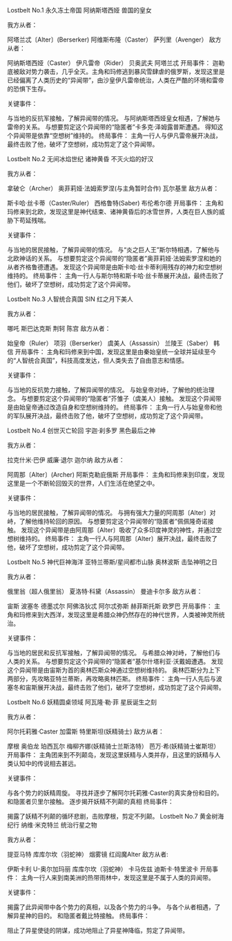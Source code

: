 Lostbelt No.1 永久冻土帝国 阿纳斯塔西娅 兽国的皇女

我方从者：

阿塔兰忒〔Alter〕(Berserker)
阿维斯布隆（Caster）
萨列里（Avenger）
敌方从者：

阿纳斯塔西娅（Caster）
伊凡雷帝（Rider）
贝奥武夫
阿塔兰忒
开局事件： 迦勒底被敌对势力袭击，几乎全灭。主角和玛修逃到暴风雪肆虐的俄罗斯，发现这里是已经偏离了人类历史的“异闻带”，由沙皇伊凡雷帝统治，人类在严酷的环境和雷帝的恐惧下生存。

关键事件：

与当地的反抗军接触，了解异闻带的情况。
与阿纳斯塔西娅皇女相遇，了解她与雷帝的关系。
与想要剪定这个异闻带的“隐匿者”卡多克·泽姆露普斯遭遇。
得知这个异闻带是依靠“空想树”维持的。
终局事件： 主角一行人与伊凡雷帝展开决战，最终击败了他，破坏了空想树，成功剪定了这个异闻带。

Lostbelt No.2 无间冰焰世纪 诸神黄昏 不灭火焰的好汉

我方从者：

拿破仑（Archer）
奥菲莉娅·法姆索罗涅(与主角暂时合作)
瓦尔基里
敌方从者：

斯卡哈·丝卡蒂（Caster/Ruler）
西格鲁特(Saber)
布伦希尔德
开局事件： 主角和玛修来到北欧，发现这里是神代结束、诸神黄昏后的冰雪世界，人类在巨人族的威胁下苟延残喘。

关键事件：

与当地的居民接触，了解异闻带的情况。
与“炎之巨人王”斯尔特相遇，了解他与北欧神话的关系。
与想要剪定这个异闻带的“隐匿者”奥菲莉娅·法姆索罗涅和她的从者齐格鲁德遭遇。
发现这个异闻带是由斯卡哈·丝卡蒂利用残存的神力和空想树维持的。
终局事件： 主角一行人与斯尔特和斯卡哈·丝卡蒂展开决战，最终击败了他们，破坏了空想树，成功剪定了这个异闻带。

Lostbelt No.3 人智统合真国 SIN 红之月下美人

我方从者：

哪吒
斯巴达克斯
荆轲
陈宫
敌方从者：

始皇帝（Ruler）
项羽（Berserker）
虞美人（Assassin）
兰陵王（Saber）
韩信
开局事件： 主角和玛修来到中国，发现这里是由秦始皇统一全球并延续至今的“人智统合真国”，科技高度发达，但人类失去了自由意志和情感。

关键事件：

与当地的反抗势力接触，了解异闻带的情况。
与始皇帝对峙，了解他的统治理念。
与想要剪定这个异闻带的“隐匿者”芥雏子（虞美人）接触。
发现这个异闻带是由始皇帝通过改造自身和空想树维持的。
终局事件： 主角一行人与始皇帝和他的军队展开决战，最终击败了他，破坏了空想树，成功剪定了这个异闻带。

Lostbelt No.4 创世灭亡轮回 宇迦·刹多罗 黑色最后之神

我方从者：

拉克什米·巴伊
威廉·退尔
迦尔纳
敌方从者：

阿周那〔Alter〕(Archer)
阿斯克勒庇俄斯
开局事件： 主角和玛修来到印度，发现这里是一个不断轮回毁灭的世界，人们生活在绝望之中。

关键事件：

与当地的居民接触，了解异闻带的情况。
与拥有强大力量的阿周那〔Alter〕对峙，了解他维持轮回的原因。
与想要剪定这个异闻带的“隐匿者”佩佩隆奇诺接触。
发现这个异闻带是由阿周那〔Alter〕吸收了众多印度神灵的神性，并通过空想树维持的。
终局事件： 主角一行人与阿周那〔Alter〕展开决战，最终击败了他，破坏了空想树，成功剪定了这个异闻带。

Lostbelt No.5 神代巨神海洋 亚特兰蒂斯/星间都市山脉 奥林波斯 击坠神明之日

我方从者：

俄里翁（超人俄里翁）
夏洛特·科黛（Assassin）
曼迪卡尔多
敌方从者：

宙斯
波塞冬
德墨忒尔
阿佛洛狄忒
阿尔忒弥斯
赫菲斯托斯
欧罗巴
开局事件： 主角和玛修来到大西洋，发现这里是希腊众神仍然存在的神代世界，人类被神灵所统治。

关键事件：

与当地的居民和反抗军接触，了解异闻带的情况。
与希腊众神对峙，了解他们与人类的关系。
与想要剪定这个异闻带的“隐匿者”基尔什塔利亚·沃戴姆遭遇。
发现这个异闻带是由宙斯为首的奥林匹斯众神通过空想树维持的。
奥林匹斯分为上下两部分，先攻略亚特兰蒂斯，再攻略奥林匹斯。
终局事件： 主角一行人先后与波塞冬和宙斯展开决战，最终击败了他们，破坏了空想树，成功剪定了这个异闻带。

Lostbelt No.6 妖精圆桌领域 阿瓦隆·勒·菲 星辰诞生之刻

我方从者：

阿尔托莉雅·Caster
加雷斯
特里斯坦(妖精骑士)
敌方从者：

摩根
奥伯龙
珀西瓦尔
梅柳齐娜(妖精骑士兰斯洛特）
芭万·希(妖精骑士崔斯坦）
开局事件：
主角团来到不列颠岛，发现这里妖精与人类并存，且这里的妖精与人类认知中的传说相去甚远。

关键事件：

与各个势力的妖精周旋。
寻找并逐步了解阿尔托莉雅·Caster的真实身份和目的。
和隐匿者贝里尔接触。
逐步揭开妖精不列颠的真相
终局事件：

揭露了妖精不列颠的循环悲剧，击败摩根，剪定不列颠。
Lostbelt No.7 黄金树海纪行 纳维·米克特兰 统治行星之物

我方从者：

提亚马特
库库尔坎（羽蛇神）
烟雾镜
红阎魔Alter
敌方从者:

伊斯卡利
U-奥尔加玛丽
库库尔坎（羽蛇神）
卡马佐兹
迪斯卡·特里波卡
开局事件：
主角一行人来到南美洲的热带雨林中，发现这里是不属于人类的异闻带。

关键事件：

揭露了此异闻带中各个势力的真相，以及各个势力的斗争。
与各个从者相遇，了解异星神的目的。
和隐匿者戴比特接触。
终局事件：

阻止了异星使徒的阴谋，成功地阻止了异星神降临，剪定了异闻带。